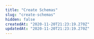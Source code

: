 ```yaml
---
title: "Create Schemas"
slug: "create-schemas"
hidden: false
createdAt: "2020-11-20T21:23:19.270Z"
updatedAt: "2020-11-20T21:23:19.270Z"
---
```

